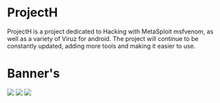 # ProjectH
ProjectH is a project dedicated to Hacking with MetaSploit msfvenom, as well as a variety of Viruz for android. 
The project will continue to be constantly updated, adding more tools and making it easier to use.
# Banner's
![](https://postimg.cc/FfCDQh5m)
![](https://postimg.cc/FfCDQh5m)
![](https://postimg.cc/PC3mCK6Q)
